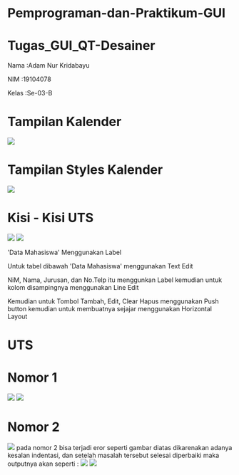 # Pemprograman-dan-Praktikum-GUI

# Tugas_GUI_QT-Desainer
Nama    :Adam Nur Kridabayu

NIM     :19104078
  
Kelas   :Se-03-B

# Tampilan Kalender
<img src = "https://github.com/adamnurk/Tugas_GUI_QT-Desainer/blob/main/tgs1.PNG">

# Tampilan Styles Kalender
<img src = "https://github.com/adamnurk/Tugas_GUI_QT-Desainer/blob/main/tgs2.PNG">


# Kisi - Kisi UTS
<img src = "https://github.com/adamnurk/Pemprograman-dan-Praktikum-GUI/blob/Teori-GUI/Kisi-kisi%20GUI/Sebelum%20di%20Preview.in%20di%20QT%20Designer.PNG">

<img src = "https://github.com/adamnurk/Pemprograman-dan-Praktikum-GUI/blob/Teori-GUI/Kisi-kisi%20GUI/DataMahasiswa.PNG">

'Data Mahasiswa' Menggunakan Label

Untuk tabel dibawah 'Data Mahasiswa' menggunakan Text Edit

NiM, Nama, Jurusan, dan No.Telp itu menggunkan Label kemudian untuk kolom disampingnya menggunakan Line Edit

Kemudian untuk Tombol Tambah, Edit, Clear Hapus menggunakan Push button kemudian untuk membuatnya sejajar menggunakan Horizontal Layout 


# UTS
# Nomor 1
<img src = "https://github.com/adamnurk/Pemprograman-dan-Praktikum-GUI/blob/Teori-GUI/UTS/Screenshots1.PNG">
<img src = "https://github.com/adamnurk/Pemprograman-dan-Praktikum-GUI/blob/Teori-GUI/UTS/Screenshots2.PNG">

# Nomor 2
<img src = "https://github.com/adamnurk/Pemprograman-dan-Praktikum-GUI/blob/Teori-GUI/UTS/Eror.PNG">
pada nomor 2 bisa terjadi eror seperti gambar diatas dikarenakan adanya kesalan indentasi, 
dan setelah masalah tersebut selesai diperbaiki maka outputnya akan seperti :
<img src = "https://github.com/adamnurk/Pemprograman-dan-Praktikum-GUI/blob/Teori-GUI/UTS/Click.PNG">
<img src = "https://github.com/adamnurk/Pemprograman-dan-Praktikum-GUI/blob/Teori-GUI/UTS/Click2.PNG">
